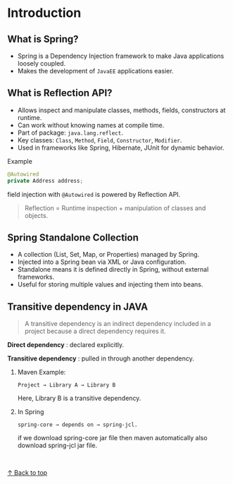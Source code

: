 
<h1>Introduction</h1>

## What is Spring?

- Spring is a Dependency Injection framework to make Java applications loosely coupled.
- Makes the development of `JavaEE` applications easier.


## What is Reflection API?

- Allows inspect and manipulate classes, methods, fields, constructors at runtime.
- Can work without knowing names at compile time.
- Part of package: `java.lang.reflect`.
- Key classes: `Class`, `Method`, `Field`, `Constructor`, `Modifier`.
- Used in frameworks like Spring, Hibernate, JUnit for dynamic behavior.

Example
```java 
@Autowired
private Address address;
```
field injection with `@Autowired` is powered by Reflection API.

>Reflection = Runtime inspection + manipulation of classes and objects.



## Spring Standalone Collection

- A collection (List, Set, Map, or Properties) managed by Spring.
- Injected into a Spring bean via XML or Java configuration.
- Standalone means it is defined directly in Spring, without external frameworks.
- Useful for storing multiple values and injecting them into beans.



## Transitive dependency in JAVA

>A transitive dependency is an indirect dependency included in a project because a direct dependency requires it.

**Direct dependency** : declared explicitly.

**Transitive dependency** : pulled in through another dependency.

1. Maven Example:

    `Project → Library A → Library B`

    Here, Library B is a transitive dependency.

2. In Spring

    `spring-core → depends on → spring-jcl.`
    
    if we download spring-core jar file then maven automatically also download spring-jcl jar file. 


<br>

[↑ Back to top](#top)


